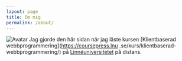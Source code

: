 ```yaml
---
layout: page
title: Om mig
permalink: /about/
---
```


![Avatar](https://github.com/paperbagcorner.png "Min github-avatar")
Jag gjorde den här sidan när jag läste kursen [Klientbaserad 
webbprogrammering](https://coursepress.lnu
.se/kurs/klientbaserad-webbprogrammering/) på [Linnéuniversitetet](https://www.lnu.se) 
på distans.
